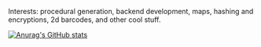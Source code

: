 Interests: procedural generation, backend development, maps, hashing and encryptions, 2d barcodes, and other cool stuff.

[![Anurag's GitHub stats](https://github-readme-stats.vercel.app/api?username=Procedurally-Generated-Human)](https://github.com/anuraghazra/github-readme-stats)


<!---
Procedurally-Generated-Human/Procedurally-Generated-Human is a ✨ special ✨ repository because its `README.md` (this file) appears on your GitHub profile.
You can click the Preview link to take a look at your changes.
--->
